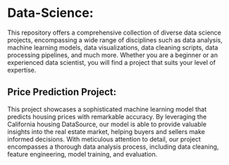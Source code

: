 # Data-Science:
This repository offers a comprehensive collection of diverse data science projects, encompassing a wide range of disciplines such as data analysis, machine learning models, data visualizations, data cleaning scripts, data processing pipelines, and much more. Whether you are a beginner or an experienced data scientist, you will find a project that suits your level of expertise.

## Price Prediction Project:
This project showcases a sophisticated machine learning model that predicts housing prices with remarkable accuracy. By leveraging the California housing DataSource, our model is able to provide valuable insights into the real estate market, helping buyers and sellers make informed decisions. With meticulous attention to detail, our project encompasses a thorough data analysis process, including data cleaning, feature engineering, model training, and evaluation.





